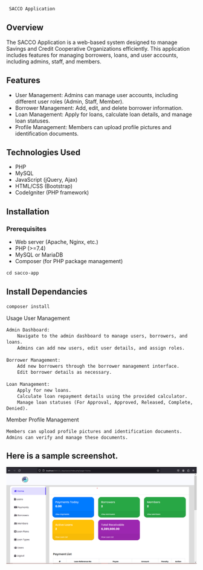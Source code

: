 ```css
 SACCO Application
```

## Overview

The SACCO Application is a web-based system designed to manage Savings and Credit Cooperative Organizations efficiently. This application includes features for managing borrowers, loans, and user accounts, including admins, staff, and members.

## Features

- User Management: Admins can manage user accounts, including different user roles (Admin, Staff, Member).
- Borrower Management: Add, edit, and delete borrower information.
- Loan Management: Apply for loans, calculate loan details, and manage loan statuses.
- Profile Management: Members can upload profile pictures and identification documents.

## Technologies Used

- PHP
- MySQL
- JavaScript (jQuery, Ajax)
- HTML/CSS (Bootstrap)
- CodeIgniter (PHP framework)

## Installation

### Prerequisites

- Web server (Apache, Nginx, etc.)
- PHP (>=7.4)
- MySQL or MariaDB
- Composer (for PHP package management)

```css
cd sacco-app
```
## Install Dependancies
```css
composer install
```
Usage
User Management

    Admin Dashboard:
        Navigate to the admin dashboard to manage users, borrowers, and loans.
        Admins can add new users, edit user details, and assign roles.

    Borrower Management:
        Add new borrowers through the borrower management interface.
        Edit borrower details as necessary.

    Loan Management:
        Apply for new loans.
        Calculate loan repayment details using the provided calculator.
        Manage loan statuses (For Approval, Approved, Released, Complete, Denied).

Member Profile Management

    Members can upload profile pictures and identification documents.
    Admins can verify and manage these documents.

## Here is a sample screenshot.

![Screenshot](./sacco/assets/img/screenshot.png)
